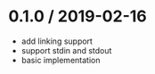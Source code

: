 
0.1.0 / 2019-02-16
==================

  * add linking support
  * support stdin and stdout
  * basic implementation

